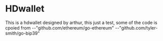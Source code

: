 # HDwallet
This is a hdwallet designed by arthur, this just a test, some of the code is cpoied from --"github.com/ethereum/go-ethereum" --"github.com/tyler-smith/go-bip39"
